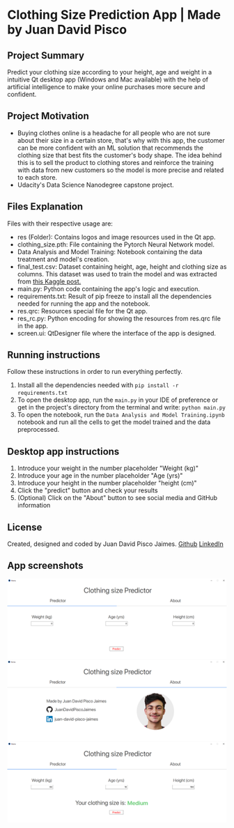 # Clothing Size Prediction App | Made by Juan David Pisco
## Project Summary
Predict your clothing size according to your height, age and weight in a intuitive Qt desktop app (Windows and Mac available) with the help of artificial intelligence to make your online purchases more secure and confident.

## Project Motivation 
* Buying clothes online is a headache for all people who are not sure about their size in a certain store, that's why with this app, the customer can be more confident with an ML solution that recommends the clothing size that best fits the customer's body shape. The idea behind this is to sell the product to clothing stores and reinforce the training with data from new customers so the model is more precise and related to each store. 
* Udacity's Data Science Nanodegree capstone project.

## Files Explanation
Files with their respective usage are:
* res (Folder): Contains logos and image resources used in the Qt app.
* clothing_size.pth: File containing the Pytorch Neural Network model.
* Data Analysis and Model Training: Notebook containing the data treatment and model's creation.
* final_test.csv: Dataset containing height, age, height and clothing size as columns. This dataset was used to train the model and was extracted from [this Kaggle post.](https://www.kaggle.com/tourist55/clothessizeprediction)
* main.py: Python code containing the app's logic and execution.
* requirements.txt: Result of pip freeze to install all the dependencies needed for running the app and the notebook.
* res.qrc: Resources special file for the Qt app.
* res_rc.py: Python encoding for showing the resources from res.qrc file in the app.
* screen.ui: QtDesigner file where the interface of the app is designed.

## Running instructions
Follow these instructions in order to run everything perfectly.
1. Install all the dependencies needed with `pip install -r requirements.txt`
2. To open the desktop app, run the `main.py` in your IDE of preference or get in the project's directory from the terminal and write:
`python main.py`
3. To open the notebook, run the `Data Analysis and Model Training.ipynb` notebook and run all the cells to get the model trained and the data preprocessed.

## Desktop app instructions
1. Introduce your weight in the number placeholder "Weight (kg)"
2. Introduce your age in the number placeholder "Age (yrs)"
3. Introduce your height in the number placeholder "height (cm)"
4. Click the "predict" button and check your results
5. (Optional) Click on the "About" button to see social media and GitHub information


## License
Created, designed and coded by Juan David Pisco Jaimes.
[Github](https://github.com/JuanDavidPiscoJaimes)
[LinkedIn](https://www.linkedin.com/in/juan-david-pisco-jaimes-286191200/)

## App screenshots
![screenshot1](screenshots/screenshot.png)\
![screenshot2](screenshots/screenshot2.png)\
![screenshot2](screenshots/screenshot3.png)

